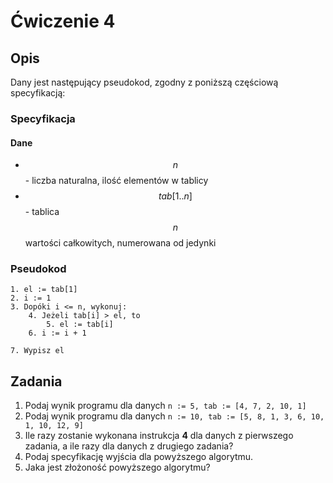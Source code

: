 # Ćwiczenie 4

## Opis

Dany jest następujący pseudokod, zgodny z poniższą częściową specyfikacją:

### Specyfikacja

#### Dane

* $$n$$ - liczba naturalna, ilość elementów w tablicy
* $$tab[1..n]$$ - tablica $$n$$ wartości całkowitych, numerowana od jedynki

### Pseudokod

```
1. el := tab[1]
2. i := 1
3. Dopóki i <= n, wykonuj:
    4. Jeżeli tab[i] > el, to 
        5. el := tab[i]
    6. i := i + 1
    
7. Wypisz el
```

## Zadania

1. Podaj wynik programu dla danych `n := 5, tab := [4, 7, 2, 10, 1]`
2. Podaj wynik programu dla danych `n := 10, tab := [5, 8, 1, 3, 6, 10, 1, 10, 12, 9]`
3. Ile razy zostanie wykonana instrukcja **4** dla danych z pierwszego zadania, a ile razy dla danych z drugiego zadania?
4. Podaj specyfikację wyjścia dla powyższego algorytmu.
5. Jaka jest złożoność powyższego algorytmu?


